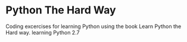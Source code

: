 # Python The Hard Way

Coding excercises for learning Python using the book Learn Python the Hard way.
learning Python 2.7
